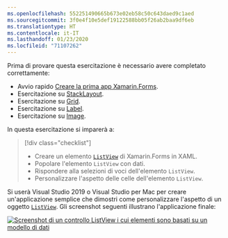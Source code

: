 ```yaml
---
ms.openlocfilehash: 552251490665b673e02eb58c50c643daed9c1aed
ms.sourcegitcommit: 3f0e4f10e5def19122588bb05f26ab2baa9df6eb
ms.translationtype: HT
ms.contentlocale: it-IT
ms.lasthandoff: 01/23/2020
ms.locfileid: "71107262"
---
```

Prima di provare questa esercitazione è necessario avere completato correttamente:

- Avvio rapido [Creare la prima app Xamarin.Forms](~/get-started/first-app/index.md).
- Esercitazione su [StackLayout](~/get-started/tutorials/stacklayout/index.yml).
- Esercitazione su [Grid](~/get-started/tutorials/grid/index.yml).
- Esercitazione su [Label](~/get-started/tutorials/label/index.yml).
- Esercitazione su [Image](~/get-started/tutorials/image/index.yml).

In questa esercitazione si imparerà a:

> [!div class="checklist"]
>
> - Creare un elemento [`ListView`](xref:Xamarin.Forms.ListView) di Xamarin.Forms in XAML.
> - Popolare l'elemento `ListView` con dati.
> - Rispondere alla selezioni di voci dell'elemento `ListView`.
> - Personalizzare l'aspetto delle celle dell'elemento `ListView`.

Si userà Visual Studio 2019 o Visual Studio per Mac per creare un'applicazione semplice che dimostri come personalizzare l'aspetto di un oggetto [`ListView`](xref:Xamarin.Forms.ListView). Gli screenshot seguenti illustrano l'applicazione finale:

[![Screenshot di un controllo ListView i cui elementi sono basati su un modello di dati](../images/customize-cell-appearance-reduced.png "ListView che visualizza i dati basati su modello")](../images/customize-cell-appearance-large.png#lightbox "ListView che visualizza i dati basati su modello")
